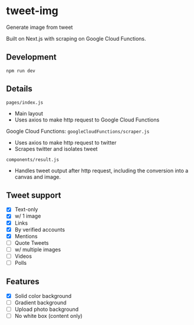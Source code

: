 # tweet-img
 
Generate image from tweet

Built on Next.js with scraping on Google Cloud Functions.

## Development
```
npm run dev
```
## Details
`pages/index.js`
- Main layout
- Uses axios to make http request to Google Cloud Functions

Google Cloud Functions: `googleCloudFunctions/scraper.js`
- Uses axios to make http request to twitter
- Scrapes twitter and isolates tweet

`components/result.js`
- Handles tweet output after http request, including the conversion into a canvas and image.

## Tweet support
- [x] Text-only
- [x] w/ 1 image
- [x] Links
- [x] By verified accounts
- [x] Mentions
- [ ] Quote Tweets
- [ ] w/ multiple images
- [ ] Videos
- [ ] Polls

## Features
- [x] Solid color background
- [ ] Gradient background
- [ ] Upload photo background
- [ ] No white box (content only)
